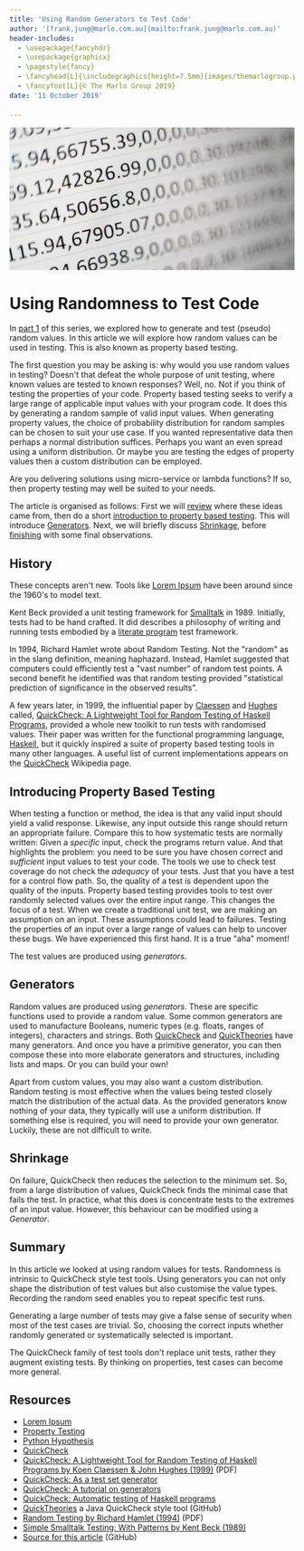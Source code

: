 ```yaml
---
title: 'Using Random Generators to Test Code'
author: '[frank.jung@marlo.com.au](mailto:frank.jung@marlo.com.au)'
header-includes:
  - \usepackage{fancyhdr}
  - \usepackage{graphicx}
  - \pagestyle{fancy}
  - \fancyhead[L]{\includegraphics[height=7.5mm]{images/themarlogroup.png}}
  - \fancyfoot[L]{© The Marlo Group 2019}
date: '11 October 2019'

---
```


![Photo by Mika Baumeister on Unsplash](images/banner.png)

# Using Randomness to Test Code

In [part 1](https://marlo.com.au/some-thoughts-on-random-number-generators/) of
this series, we explored how to generate and test (pseudo) random values. In
this article we will explore how random values can be used in testing. This is
also known as property based testing.

The first question you may be asking is: why would you use random values in
testing? Doesn't that defeat the whole purpose of unit testing, where known
values are tested to known responses? Well, no. Not if you think of testing the
properties of your code. Property based testing seeks to verify a large range of
applicable input values with your program code. It does this by generating a
random sample of valid input values. When generating property values, the choice
of probability distribution for random samples can be chosen to suit your use
case. If you wanted representative data then perhaps a normal distribution
suffices. Perhaps you want an even spread using a uniform distribution. Or maybe
you are testing the edges of property values then a custom distribution can be
employed.

Are you delivering solutions using micro-service or lambda functions? If so,
then property testing may well be suited to your needs.

The article is organised as follows: First we will [review](#history) where
these ideas came from, then do a short [introduction to property based
testing](#introducing-property-based-testing). This will introduce
[Generators](#generators). Next, we will briefly discuss
[Shrinkage](#shrinkage), before [finishing](#summary) with some final
observations.


## History

These concepts aren't new. Tools like [Lorem Ipsum](https://www.lipsum.com/)
have been around since the 1960's to model text.

Kent Beck provided a unit testing framework for
[Smalltalk](https://en.wikipedia.org/wiki/Smalltalk) in 1989. Initially, tests
had to be hand crafted. It did describes a philosophy of writing and running
tests embodied by a [literate
program](https://en.wikipedia.org/wiki/Literate_programming) test framework. 

In 1994, Richard Hamlet wrote about Random Testing. Not the "random" as in the
slang definition, meaning haphazard. Instead, Hamlet suggested that computers
could efficiently test a "vast number" of random test points. A second benefit
he identified was that random testing provided "statistical prediction of
significance in the observed results".

A few years later, in 1999, the influential paper by
[Claessen](http://www.cse.chalmers.se/~koen/) and
[Hughes](https://en.wikipedia.org/wiki/John_Hughes_(computer_scientist)) called,
[QuickCheck: A Lightweight Tool for Random Testing of Haskell
Programs](https://www.researchgate.net/publication/2449938_QuickCheck_A_Lightweight_Tool_for_Random_Testing_of_Haskell_Programs),
provided a whole new toolkit to run tests with randomised values. Their paper
was written for the functional programming language,
[Haskell](https://www.haskell.org/), but it quickly inspired a suite of property
based testing tools in many other languages. A useful list of current
implementations appears on the
[QuickCheck](https://en.wikipedia.org/wiki/QuickCheck) Wikipedia page.


## Introducing Property Based Testing

When testing a function or method, the idea is that any valid input should yield
a valid response. Likewise, any input outside this range should return an
appropriate failure. Compare this to how systematic tests are normally written:
Given a *specific* input, check the programs return value. And that highlights
the problem: you need to be sure you have chosen correct and *sufficient* input
values to test your code. The tools we use to check test coverage do not check
the *adequacy* of your tests. Just that you have a test for a control flow path.
So, the quality of a test is dependent upon the quality of the inputs. Property
based testing provides tools to test over randomly selected values over the
entire input range. This changes the focus of a test. When we create a
traditional unit test, we are making an assumption on an input. These
assumptions could lead to failures. Testing the properties of an input over a
large range of values can help to uncover these bugs. We have experienced this
first hand. It is a true "aha" moment!

The test values are produced using *generators*.


## Generators

Random values are produced using *generators*. These are specific functions used
to provide a random value. Some common generators are used to manufacture
Booleans, numeric types (e.g. floats, ranges of integers), characters and
strings. Both [QuickCheck](http://hackage.haskell.org/package/QuickCheck) and
[QuickTheories](https://github.com/quicktheories/QuickTheories) have many
generators. And once you have a primitive generator, you can then compose these
into more elaborate generators and structures, including lists and maps. Or you
can build your own!

Apart from custom values, you may also want a custom distribution. Random
testing is most effective when the values being tested closely match the
distribution of the actual data. As the provided generators know nothing of your
data, they typically will use a uniform distribution. If something else is
required, you will need to provide your own generator. Luckily, these are not
difficult to write.


## Shrinkage

On failure, QuickCheck then reduces the selection to the minimum set. So, from a
large distribution of values, QuickCheck finds the minimal case that fails the
test. In practice, what this does is concentrate tests to the extremes of an
input value. However, this behaviour can be modified using a *Generator*.


## Summary

In this article we looked at using random values for tests. Randomness is
intrinsic to QuickCheck style test tools. Using generators you can not only
shape the distribution of test values but also customise the value types.
Recording the random seed enables you to repeat specific test runs.

Generating a large number of tests may give a false sense of security when most
of the test cases are trivial. So, choosing the correct inputs whether randomly
generated or systematically selected is important.

The QuickCheck family of test tools don't replace unit tests, rather they
augment existing tests. By thinking on properties, test cases can become more
general.


## Resources

* [Lorem Ipsum](https://www.lipsum.com/)
* [Property Testing](https://en.wikipedia.org/wiki/Property_testing)
* [Python Hypothesis](https://hypothesis.readthedocs.io/en/latest/index.html)
* [QuickCheck](https://en.wikipedia.org/wiki/QuickCheck)
* [QuickCheck: A Lightweight Tool for Random Testing of Haskell Programs by Koen Claessen & John Hughes (1999)](https://www.researchgate.net/publication/2449938_QuickCheck_A_Lightweight_Tool_for_Random_Testing_of_Haskell_Programs) (PDF)
* [QuickCheck: As a test set generator](https://wiki.haskell.org/QuickCheck_as_a_test_set_generator)
* [QuickCheck: A tutorial on generators](https://www.stackbuilders.com/news/a-quickcheck-tutorial-generators)
* [QuickCheck: Automatic testing of Haskell programs](http://hackage.haskell.org/package/QuickCheck)
* [QuickTheories](https://github.com/quicktheories/QuickTheories) a Java QuickCheck style tool (GitHub)
* [Random Testing by Richard Hamlet (1994)](https://pdfs.semanticscholar.org/b02a/67acd634cf04a1c7ca3fa58975c3d6ff1c4b.pdf) (PDF)
* [Simple Smalltalk Testing: With Patterns by Kent Beck (1989)](https://web.archive.org/web/20150315073817/http://www.xprogramming.com/testfram.htm)
* [Source for this article](https://github.com/frankhjung/article-quickcheck) (GitHub)

